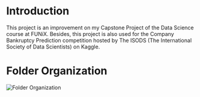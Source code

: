 # Introduction
This project is an improvement on my Capstone Project of the Data Science course at FUNiX. Besides, this project is also used for the Company Bankruptcy Prediction competition hosted by The ISODS (The International Society of Data Scientists) on Kaggle.

# Folder Organization
![Folder Organization](https://i.ibb.co/PT2v6R9/tree-map.png)
